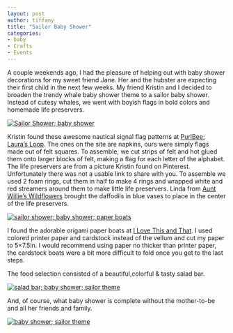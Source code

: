 ```yaml
---
layout: post
author: tiffany
title: "Sailor Baby Shower"
categories: 
- baby
- Crafts
- Events
---
```


A couple weekends ago, I had the pleasure of helping out with baby shower decorations for my sweet friend Jane. Her and the hubster are expecting their first child in the next few weeks. My friend Kristin and I decided to broaden the trendy whale baby shower theme to a sailor baby shower. Instead of cutesy whales, we went with boyish flags in bold colors and homemade life preservers.

[![Sailor Shower; baby shower](jekyll_uploads/2013/04/sailorshower-1-575x359.jpg)](http://www.sweetpeonies.com/2013/04/sailor-baby-shower/sailorshower-1/)

Kristin found these awesome nautical signal flag patterns at [PurlBee: Laura’s Loop](http://www.purlbee.com/the-purl-bee/2011/6/26/lauras-loop-nautical-flag-napkins.html). The ones on the site are napkins, ours were simply flags made out of felt squares. To assemble, we cut strips of felt and hot glued them onto larger blocks of felt, making a flag for each letter of the alphabet. The life preservers are from a picture Kristin found on Pinterest. Unfortunately there was not a usable link to share with you. To assemble we used 2 foam rings, cut them in half to make 4 rings and wrapped white and red streamers around them to make little life preservers. Linda from [Aunt Willie’s Wildflowers](http://auntwillieswildflowers.wordpress.com/) brought the daffodils in blue vases to place in the center of the life preservers.

[![sailor shower; baby shower; paper boats](jekyll_uploads/2013/04/sailorshower-2-575x359.jpg)](http://www.sweetpeonies.com/2013/04/sailor-baby-shower/sailorshower-2/)

I found the adorable origami paper boats at [I Love This and That](http://ilovethisandthat.blogspot.com/2013/03/origami-paper-boat.html). I used colored printer paper and cardstock instead of the vellum and cut my paper to 5×7.5in. I would recommend using paper no thicker than printer paper, the cardstock boats were a bit more difficult to fold once you get to the last steps.

The food selection consisted of a beautiful,colorful & tasty salad bar.

[![salad bar; baby shower; sailor theme](jekyll_uploads/2013/04/sailorshower-3-575x359.jpg)](http://www.sweetpeonies.com/2013/04/sailor-baby-shower/sailorshower-3/)

And, of course, what baby shower is complete without the mother-to-be and all her friends and family.

[![baby shower; sailor theme](jekyll_uploads/2013/04/sailorshower-4-575x359.jpg)](http://www.sweetpeonies.com/2013/04/sailor-baby-shower/sailorshower-4/)